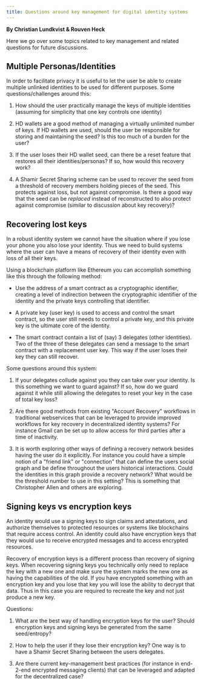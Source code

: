 ```yaml
---
title: Questions around key management for digital identity systems
---
```


**By Christian Lundkvist & Rouven Heck**

Here we go over some topics related to key management and related questions for future discussions.

## Multiple Personas/Identities

In order to facilitate privacy it is useful to let the user be able to create multiple unlinked identities to be used for different purposes. Some questions/challenges around this:

1. How should the user practically manage the keys of multiple identities (assuming for simplicity that one key controls one identity)

1. HD wallets are a good method of managing a virtually unlimited number of keys. If HD wallets are used, should the user be responsible for storing and maintaining the seed? Is this too much of a burden for the user?

1. If the user loses their HD wallet seed, can there be a reset feature that restores all their identities/personas? If so, how would this recovery work?

1. A Shamir Secret Sharing scheme can be used to recover the seed from a threshold of recovery members holding pieces of the seed. This protects against loss, but not against compromise. Is there a good way that the seed can be *replaced* instead of reconstructed to also protect against compromise (similar to discussion about key recovery)?

## Recovering lost keys

In a robust identity system we cannot have the situation where if you lose your phone you also lose your identity. Thus we need to build systems where the user can have a means of recovery of their identity even with loss of all their keys.

Using a blockchain platform like Ethereum you can accomplish something like this through the following method:

* Use the address of a smart contract as a cryptographic identifier, creating a level of indirection between the cryptographic identifier of the identity and the private keys controlling that identifier.

* A private key (user key) is used to access and control the smart contract, so the user still needs to control a private key, and this private key is the ultimate core of the identity.

* The smart contract contain a list of (say) 3 delegates (other identities). Two of the three of these delegates can send a message to the smart contract with a replacement user key. This way if the user loses their key they can still recover.

Some questions around this system:

1. If your delegates collude against you they can take over your identity. Is this something we want to guard against? If so, how do we guard against it while still allowing the delegates to reset your key in the case of total key loss?

1. Are there good methods from existing "Account Recovery" workflows in traditional webservices that can be leveraged to provide improved workflows for key recovery in decentralized identity systems? For instance Gmail can be set up to allow access for third parties after a time of inactivity.

1. It is worth exploring other ways of defining a recovery network besides having the user do it explicitly. For instance you could have a simple notion of a "friend link" or "connection" that can define the users social graph and be define throughout the users historical interactions. Could the identities in this graph provide a recovery network? What would be the threshold number to use in this setting? This is something that Christopher Allen and others are exploring.

## Signing keys vs encryption keys

An identity would use a signing keys to sign claims and attestations, and authorize themselves to protected resources or systems like blockchains that require access control. An identity could also have encryption keys that they would use to receive encrypted messages and to access encrypted resources.

Recovery of encryption keys is a different process than recovery of signing keys. When recovering signing keys you technically only need to replace the key with a new one and make sure the system marks the new one as having the capabilities of the old.
If you have encrypted something with an encryption key and you lose that key you will lose the ability to decrypt that data. Thus in this case you are required to recreate the key and not just produce a new key.

Questions:

1. What are the best way of handling encryption keys for the user? Should encryption keys and signing keys be generated from the same seed/entropy?

1. How to help the user if they lose their encryption key? One way is to have a Shamir Secret Sharing between the users delegates.

1. Are there current key-management best practices (for instance in end-2-end encrypted messaging clients) that can be leveraged and adapted for the decentralized case?
